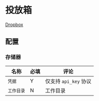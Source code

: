 # 投放箱

[Dropbox](https://www.dropbox.com)

## 配置

### 存储器

| 名称     | 必填 | 评论               |
| ------ | -- | ---------------- |
| `凭据`   | Y  | 仅支持 `api_key` 协议 |
| `工作目录` | N  | 工作目录             |
